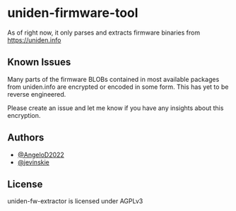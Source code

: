 # uniden-firmware-tool

As of right now, it only parses and extracts firmware binaries from https://uniden.info


## Known Issues

Many parts of the firmware BLOBs contained in most available packages from uniden.info are encrypted or encoded in some form. This has yet to be reverse engineered.

Please create an issue and let me know if you have any insights about this encryption.

## Authors

- [@AngeloD2022](https://github.com/angelod2022)
- [@jevinskie](https://github.com/jevinskie)

## License

uniden-fw-extractor is licensed under AGPLv3
